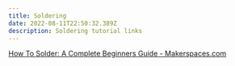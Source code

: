 ```yaml
---
title: Soldering
date: 2022-08-11T22:50:32.389Z
description: Soldering tutorial links
---
```

[How To Solder: A Complete Beginners Guide - Makerspaces.com](https://www.makerspaces.com/how-to-solder/#:~:text=Soldering%20is%20the%20process%20of,electrical%20bond%20between%20the%20parts.)